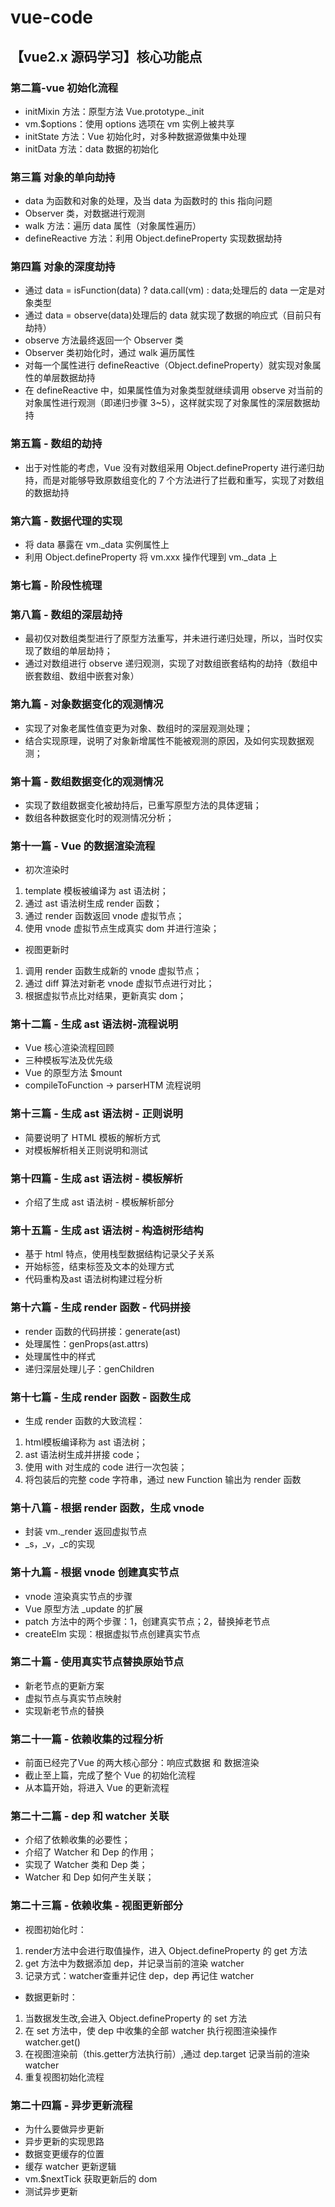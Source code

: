 # vue-code

## 【vue2.x 源码学习】核心功能点

### 第二篇-vue 初始化流程

- initMixin 方法：原型方法 Vue.prototype.\_init
- vm.\$options：使用 options 选项在 vm 实例上被共享
- initState 方法：Vue 初始化时，对多种数据源做集中处理
- initData 方法：data 数据的初始化

### 第三篇 对象的单向劫持

- data 为函数和对象的处理，及当 data 为函数时的 this 指向问题
- Observer 类，对数据进行观测
- walk 方法：遍历 data 属性（对象属性遍历）
- defineReactive 方法：利用 Object.defineProperty 实现数据劫持

### 第四篇 对象的深度劫持

- 通过 data = isFunction(data) ? data.call(vm) : data;处理后的 data 一定是对象类型
- 通过 data = observe(data)处理后的 data 就实现了数据的响应式（目前只有劫持）
- observe 方法最终返回一个 Observer 类
- Observer 类初始化时，通过 walk 遍历属性
- 对每一个属性进行 defineReactive（Object.defineProperty）就实现对象属性的单层数据劫持
- 在 defineReactive 中，如果属性值为对象类型就继续调用 observe 对当前的对象属性进行观测（即递归步骤 3~5），这样就实现了对象属性的深层数据劫持

### 第五篇 - 数组的劫持

- 出于对性能的考虑，Vue 没有对数组采用 Object.defineProperty 进行递归劫持，而是对能够导致原数组变化的 7 个方法进行了拦截和重写，实现了对数组的数据劫持

### 第六篇 - 数据代理的实现

- 将 data 暴露在 vm.\_data 实例属性上
- 利用 Object.defineProperty 将 vm.xxx 操作代理到 vm.\_data 上

### 第七篇 - 阶段性梳理

### 第八篇 - 数组的深层劫持

- 最初仅对数组类型进行了原型方法重写，并未进行递归处理，所以，当时仅实现了数组的单层劫持；
- 通过对数组进行 observe 递归观测，实现了对数组嵌套结构的劫持（数组中嵌套数组、数组中嵌套对象）

### 第九篇 - 对象数据变化的观测情况

- 实现了对象老属性值变更为对象、数组时的深层观测处理；
- 结合实现原理，说明了对象新增属性不能被观测的原因，及如何实现数据观测；

### 第十篇 - 数组数据变化的观测情况

- 实现了数组数据变化被劫持后，已重写原型方法的具体逻辑；
- 数组各种数据变化时的观测情况分析；

### 第十一篇 - Vue 的数据渲染流程

- 初次渲染时

1. template 模板被编译为 ast 语法树；
2. 通过 ast 语法树生成 render 函数；
3. 通过 render 函数返回 vnode 虚拟节点；
4. 使用 vnode 虚拟节点生成真实 dom 并进行渲染；

- 视图更新时

1. 调用 render 函数生成新的 vnode 虚拟节点；
2. 通过 diff 算法对新老 vnode 虚拟节点进行对比；
3. 根据虚拟节点比对结果，更新真实 dom；

### 第十二篇 - 生成 ast 语法树-流程说明

- Vue 核心渲染流程回顾
- 三种模板写法及优先级
- Vue 的原型方法 \$mount
- compileToFunction -> parserHTM 流程说明

### 第十三篇 - 生成 ast 语法树 - 正则说明

- 简要说明了 HTML 模板的解析方式
- 对模板解析相关正则说明和测试

### 第十四篇 - 生成 ast 语法树 - 模板解析

- 介绍了生成 ast 语法树 - 模板解析部分

### 第十五篇 - 生成 ast 语法树 - 构造树形结构
- 基于 html 特点，使用栈型数据结构记录父子关系
- 开始标签，结束标签及文本的处理方式
- 代码重构及ast 语法树构建过程分析

### 第十六篇 - 生成 render 函数 - 代码拼接
- render 函数的代码拼接：generate(ast)
- 处理属性：genProps(ast.attrs)
- 处理属性中的样式
- 递归深层处理儿子：genChildren

### 第十七篇 - 生成 render 函数 - 函数生成
- 生成 render 函数的大致流程：
1. html模板编译称为 ast 语法树；
2. ast 语法树生成并拼接 code；
3. 使用 with 对生成的 code 进行一次包装；
4. 将包装后的完整 code 字符串，通过 new Function 输出为 render 函数

### 第十八篇 - 根据 render 函数，生成 vnode
- 封装 vm._render 返回虚拟节点
- _s，_v，_c的实现

### 第十九篇 - 根据 vnode 创建真实节点
- vnode 渲染真实节点的步骤
- Vue 原型方法 _update 的扩展
- patch 方法中的两个步骤：1，创建真实节点；2，替换掉老节点
- createElm 实现：根据虚拟节点创建真实节点

### 第二十篇 - 使用真实节点替换原始节点
- 新老节点的更新方案
- 虚拟节点与真实节点映射
- 实现新老节点的替换

### 第二十一篇 - 依赖收集的过程分析
- 前面已经完了Vue 的两大核心部分：响应式数据 和 数据渲染
- 截止至上篇，完成了整个 Vue 的初始化流程
- 从本篇开始，将进入 Vue 的更新流程

### 第二十二篇 - dep 和 watcher 关联
- 介绍了依赖收集的必要性；
- 介绍了 Watcher 和 Dep 的作用；
- 实现了 Watcher 类和 Dep 类；
- Watcher 和 Dep 如何产生关联；

### 第二十三篇 - 依赖收集 - 视图更新部分
- 视图初始化时：

1. render方法中会进行取值操作，进入 Object.defineProperty 的 get 方法
2. get 方法中为数据添加 dep，并记录当前的渲染 watcher
3. 记录方式：watcher查重并记住 dep，dep 再记住 watcher

- 数据更新时：

1. 当数据发生改,会进入 Object.defineProperty 的 set 方法
2. 在 set 方法中，使 dep 中收集的全部 watcher 执行视图渲染操作 watcher.get()
3. 在视图渲染前（this.getter方法执行前）,通过 dep.target 记录当前的渲染 watcher
4. 重复视图初始化流程

### 第二十四篇 - 异步更新流程
- 为什么要做异步更新
- 异步更新的实现思路
- 数据变更缓存的位置
- 缓存 watcher 更新逻辑
- vm.$nextTick 获取更新后的 dom
- 测试异步更新
